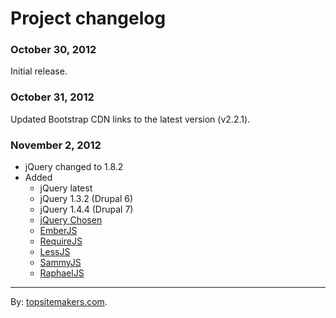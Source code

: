 # Project changelog

### October 30, 2012

Initial release.

### October 31, 2012

Updated Bootstrap CDN links to the latest version (v2.2.1).

### November 2, 2012

- jQuery changed to 1.8.2
- Added
    - jQuery latest
    - jQuery 1.3.2 (Drupal 6)
    - jQuery 1.4.4 (Drupal 7)
    - [jQuery Chosen](http://harvesthq.github.com/chosen)
    - [EmberJS](http://emberjs.com/)
    - [RequireJS](http://requirejs.org/)
    - [LessJS](http://lesscss.org/)
    - [SammyJS](http://sammyjs.org/)
    - [RaphaelJS](http://raphaeljs.com/)

<hr>

By: [topsitemakers.com](http://www.topsitemakers.com).
